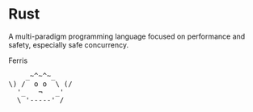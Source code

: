 # Rust
A multi-paradigm programming language focused on performance and safety, especially safe concurrency.

Ferris 
<pre>
    _~^~^~_
\) /  o o  \ (/
  '_   ¬   _'
  \ '-----' /
</pre>